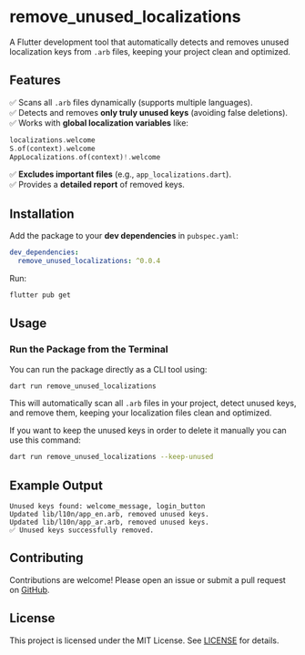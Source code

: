 # remove_unused_localizations

A Flutter development tool that automatically detects and removes unused localization keys from
`.arb` files, keeping your project clean and optimized.

## Features

✅ Scans all `.arb` files dynamically (supports multiple languages).  
✅ Detects and removes **only truly unused keys** (avoiding false deletions).  
✅ Works with **global localization variables** like:

```dart
localizations.welcome
S.of(context).welcome
AppLocalizations.of(context)!.welcome
```

✅ **Excludes important files** (e.g., `app_localizations.dart`).  
✅ Provides a **detailed report** of removed keys.

## Installation

Add the package to your **dev dependencies** in `pubspec.yaml`:

```yaml
dev_dependencies:
  remove_unused_localizations: ^0.0.4
```

Run:

```sh
flutter pub get
```

## Usage

### **Run the Package from the Terminal**

You can run the package directly as a CLI tool using:

```sh
dart run remove_unused_localizations
```

This will automatically scan all `.arb` files in your project, detect unused keys, and remove them,
keeping your localization files clean and optimized.

If you want to keep the unused keys in order to delete it manually you can use this command:

```sh
dart run remove_unused_localizations --keep-unused
```

## Example Output

```
Unused keys found: welcome_message, login_button
Updated lib/l10n/app_en.arb, removed unused keys.
Updated lib/l10n/app_ar.arb, removed unused keys.
✅ Unused keys successfully removed.
```

## Contributing

Contributions are welcome! Please open an issue or submit a pull request
on [GitHub](https://github.com/OsamaAssaf/remove_unused_localizations).

## License

This project is licensed under the MIT License. See [LICENSE](LICENSE) for details.
